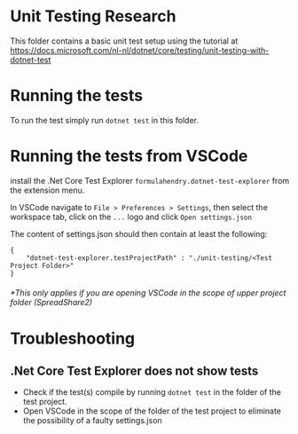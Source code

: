 # Unit Testing Research
This folder contains a basic unit test setup using the tutorial at https://docs.microsoft.com/nl-nl/dotnet/core/testing/unit-testing-with-dotnet-test

# Running the tests
To run the test simply run `dotnet test` in this folder.

# Running the tests from VSCode
install the .Net Core Test Explorer `formulahendry.dotnet-test-explorer` from the extension menu.

In VSCode navigate to `File > Preferences > Settings`, then select the workspace tab, click on the `...` logo and click `Open settings.json`

The content of settings.json should then contain at least the following:

```
{
    "dotnet-test-explorer.testProjectPath" : "./unit-testing/<Test Project Folder>"
}
```

###### *This only applies if you are opening VSCode in the scope of upper project folder (SpreadShare2)

# Troubleshooting
## .Net Core Test Explorer does not show tests
* Check if the test(s) compile by running `dotnet test` in the folder of the test project.
* Open VSCode in the scope of the folder of the test project to eliminate the possibility of a faulty settings.json
